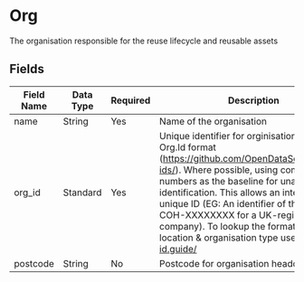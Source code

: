 # Org

The organisation responsible for the reuse lifecycle and reusable assets

## Fields

Field Name | Data Type | Required | Description
---------- | --------- | -------- | -----------
|name|String|Yes|Name of the organisation|
|org_id|Standard|Yes|Unique identifier for orginisation using Org.Id format (https://github.com/OpenDataServices/org-ids/). Where possible, using company numbers as the baseline for unambiguous identification. This allows an internallionally unique ID (EG: An identifier of the form GB-COH-XXXXXXXX for a UK-registered company). To lookup the format for a location & organisation type use http://org-id.guide/|
|postcode|String|No|Postcode for organisation headquarters|